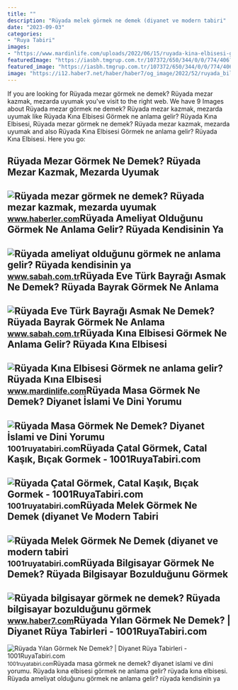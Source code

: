 ```yaml
---
title: ""
description: "Rüyada melek görmek ne demek (diyanet ve modern tabiri"
date: "2023-09-03"
categories:
- "Ruya Tabiri"
images:
- "https://www.mardinlife.com/uploads/2022/06/15/ruyada-kina-elbisesi-gormek-ne-anlama-gelir-ruyada-kina-elbisesi-gormek-ne-demek-80446.png"
featuredImage: "https://iasbh.tmgrup.com.tr/107372/650/344/0/0/774/406?u=https://isbh.tmgrup.com.tr/sbh/2021/09/13/ruyada-bayrak-gormek-ne-anlama-gelir-ruyada-turk-bayragi-gormek-ne-demek-1631518254494.jpg"
featured_image: "https://iasbh.tmgrup.com.tr/107372/650/344/0/0/774/406?u=https://isbh.tmgrup.com.tr/sbh/2021/09/13/ruyada-bayrak-gormek-ne-anlama-gelir-ruyada-turk-bayragi-gormek-ne-demek-1631518254494.jpg"
image: "https://i12.haber7.net/haber/haber7/og_image/2022/52/ruyada_bilgisayar_gormek_ne_demek_ruyada_bilgisayar_bozuldugunu_gormek_neye_isaret_eder_1672482216_7412.jpg"
---
```


If you are looking for Rüyada mezar görmek ne demek? Rüyada mezar kazmak, mezarda uyumak you've visit to the right web. We have 9 Images about Rüyada mezar görmek ne demek? Rüyada mezar kazmak, mezarda uyumak like Rüyada Kına Elbisesi Görmek ne anlama gelir? Rüyada Kına Elbisesi, Rüyada mezar görmek ne demek? Rüyada mezar kazmak, mezarda uyumak and also Rüyada Kına Elbisesi Görmek ne anlama gelir? Rüyada Kına Elbisesi. Here you go:

Rüyada Mezar Görmek Ne Demek? Rüyada Mezar Kazmak, Mezarda Uyumak
-----------------------------------------------------------------

 ![Rüyada mezar görmek ne demek? Rüyada mezar kazmak, mezarda uyumak](https://i.hbrcdn.com/haber/2021/03/25/ruyada-mezar-gormek-ne-demek-ruyada-mezar-kazmak-14020171_3208_amp.jpg) <small>www.haberler.com</small>Rüyada Ameliyat Olduğunu Görmek Ne Anlama Gelir? Rüyada Kendisinin Ya
---------------------------------------------------------------------

 ![Rüyada ameliyat olduğunu görmek ne anlama gelir? Rüyada kendisinin ya](https://iasbh.tmgrup.com.tr/8096ae/650/344/0/56/723/436?u=https://isbh.tmgrup.com.tr/sbh/2021/09/23/ruyada-ameliyat-oldugunu-gormek-ne-anlama-gelir-ruyada-ameliyat-olacagini-gormek-ne-demek-1632379113579.jpg) <small>www.sabah.com.tr</small>Rüyada Eve Türk Bayrağı Asmak Ne Demek? Rüyada Bayrak Görmek Ne Anlama
----------------------------------------------------------------------

 ![Rüyada Eve Türk Bayrağı Asmak Ne Demek? Rüyada Bayrak Görmek Ne Anlama](https://iasbh.tmgrup.com.tr/107372/650/344/0/0/774/406?u=https://isbh.tmgrup.com.tr/sbh/2021/09/13/ruyada-bayrak-gormek-ne-anlama-gelir-ruyada-turk-bayragi-gormek-ne-demek-1631518254494.jpg) <small>www.sabah.com.tr</small>Rüyada Kına Elbisesi Görmek Ne Anlama Gelir? Rüyada Kına Elbisesi
-----------------------------------------------------------------

 ![Rüyada Kına Elbisesi Görmek ne anlama gelir? Rüyada Kına Elbisesi](https://www.mardinlife.com/uploads/2022/06/15/ruyada-kina-elbisesi-gormek-ne-anlama-gelir-ruyada-kina-elbisesi-gormek-ne-demek-80446.png) <small>www.mardinlife.com</small>Rüyada Masa Görmek Ne Demek? Diyanet İslami Ve Dini Yorumu
----------------------------------------------------------

 ![Rüyada Masa Görmek Ne Demek? Diyanet İslami ve Dini Yorumu](https://1001ruyatabiri.com/wp-content/uploads/2019/09/Ruyada-Masa-Gormek-Ne-Demek-Diyanet-islami-ve-Dini-Yorumu-sorgulama-sandalye-sira-1001ruyatabiri.jpg) <small>1001ruyatabiri.com</small>Rüyada Çatal Görmek, Catal Kaşık, Bıçak Gormek - 1001RuyaTabiri.com
-------------------------------------------------------------------

 ![Rüyada Çatal Görmek, Catal Kaşık, Bıçak Gormek - 1001RuyaTabiri.com](https://1001ruyatabiri.com/wp-content/uploads/2020/07/ruyada-catal-gormek-catal-kasik-bicak-gormekruyada-catal-gormek-ne-demek-diyanet-dini-islami-1001ruyatabiri.jpg) <small>1001ruyatabiri.com</small>Rüyada Melek Görmek Ne Demek (diyanet Ve Modern Tabiri
------------------------------------------------------

 ![Rüyada Melek Görmek Ne Demek (diyanet ve modern tabiri](https://1001ruyatabiri.com/wp-content/uploads/2020/01/ruyada-melek-gormek-ne-demek-diyanet-ruya-tabirleri-sozlugu-1001ruyatabiri.jpg) <small>1001ruyatabiri.com</small>Rüyada Bilgisayar Görmek Ne Demek? Rüyada Bilgisayar Bozulduğunu Görmek
-----------------------------------------------------------------------

 ![Rüyada bilgisayar görmek ne demek? Rüyada bilgisayar bozulduğunu görmek](https://i12.haber7.net/haber/haber7/og_image/2022/52/ruyada_bilgisayar_gormek_ne_demek_ruyada_bilgisayar_bozuldugunu_gormek_neye_isaret_eder_1672482216_7412.jpg) <small>www.haber7.com</small>Rüyada Yılan Görmek Ne Demek? | Diyanet Rüya Tabirleri - 1001RuyaTabiri.com
---------------------------------------------------------------------------

 ![Rüyada Yılan Görmek Ne Demek? | Diyanet Rüya Tabirleri - 1001RuyaTabiri.com](https://1001ruyatabiri.com/wp-content/uploads/2019/06/Ruyada-yilan-Gormek-Ne-Demek-Diyanet-Ruya-Tabirleri-dini-islami-diyanet-ruya-tabirleri-sozlugu-ansiklopedisi.jpg) <small>1001ruyatabiri.com</small>Rüyada masa görmek ne demek? diyanet i̇slami ve dini yorumu. Rüyada kına elbisesi görmek ne anlama gelir? rüyada kına elbisesi. Rüyada ameliyat olduğunu görmek ne anlama gelir? rüyada kendisinin ya
